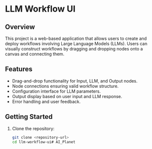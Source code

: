 # LLM Workflow UI

## Overview

This project is a web-based application that allows users to create and deploy workflows involving Large Language Models (LLMs). Users can visually construct workflows by dragging and dropping nodes onto a canvas and connecting them.

## Features

- Drag-and-drop functionality for Input, LLM, and Output nodes.
- Node connections ensuring valid workflow structure.
- Configuration interface for LLM parameters.
- Output display based on user input and LLM response.
- Error handling and user feedback.

## Getting Started

1. Clone the repository:
   ```bash
   git clone <repository-url>
   cd llm-workflow-ui# AI_Planet

